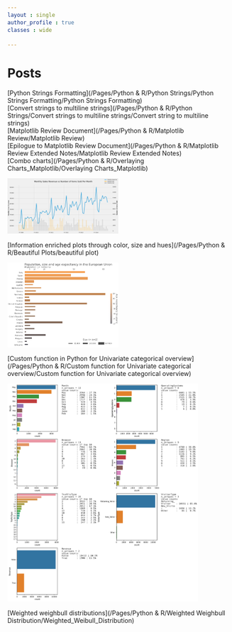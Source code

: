 ```yaml
---
layout : single
author_profile : true
classes : wide

---
```

# Posts

[Python Strings Formatting](/Pages/Python & R/Python Strings/Python Strings Formatting/Python Strings Formatting)  
[Convert strings to multiline strings](/Pages/Python & R/Python Strings/Convert strings to multiline strings/Convert string to multiline strings)  
[Matplotlib Review Document](/Pages/Python & R/Matplotlib Review/Matplotlib Review)  
[Epilogue to Matplotlib Review Document](/Pages/Python & R/Matplotlib Review Extended Notes/Matplotlib Review Extended Notes)  
[Combo charts](/Pages/Python & R/Overlaying Charts_Matplotlib/Overlaying Charts_Matplotlib)  

<img src="/Pages/Python & R/Overlaying Charts_Matplotlib/output_34_0.png" alt="drawing" width="250"/>  

[Information enriched plots through color, size and hues](/Pages/Python & R/Beautiful Plots/beautiful plot)  

<img src="/Pages/Python & R/Beautiful Plots/beautiful plot_0.png" alt="drawing" width="250"/>  

[Custom function in Python for Univariate categorical overview](/Pages/Python & R/Custom function for Univariate categorical overview/Custom function for Univariate categorical overview)  

<img src="/Pages/Python & R/Custom function for Univariate categorical overview/output_49_1.png" alt="drawing" width="430"/>

[Weighted weighbull distributions](/Pages/Python & R/Weighted Weighbull Distribution/Weighted_Weibull_Distribution)  
